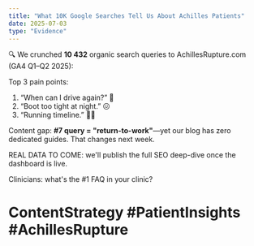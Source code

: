 ```yaml
---
title: "What 10K Google Searches Tell Us About Achilles Patients"
date: 2025-07-03
type: "Evidence"
---
```


🔍 We crunched **10 432** organic search queries to AchillesRupture.com (GA4 Q1–Q2 2025):

Top 3 pain points:

1. “When can I drive again?” 🚗
2. “Boot too tight at night.” 😖
3. “Running timeline.” 🏃‍♀️

Content gap: **#7 query = "return-to-work"**—yet our blog has zero dedicated guides. That changes next week.

REAL DATA TO COME: we'll publish the full SEO deep-dive once the dashboard is live.

Clinicians: what's the #1 FAQ in your clinic?

# ContentStrategy #PatientInsights #AchillesRupture
